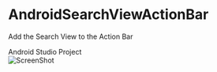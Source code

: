 AndroidSearchViewActionBar
==========================

Add the Search View to the Action Bar

Android Studio Project 
<br/>
![ScreenShot](http://gulangguling.com/wp-content/uploads/2014/10/searchshot.png)

